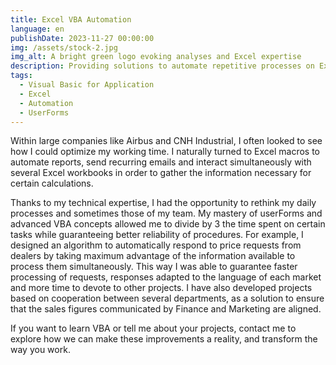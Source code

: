 ```yaml
---
title: Excel VBA Automation
language: en
publishDate: 2023-11-27 00:00:00
img: /assets/stock-2.jpg
img_alt: A bright green logo evoking analyses and Excel expertise
description: Providing solutions to automate repetitive processes on Excel
tags:
  - Visual Basic for Application
  - Excel
  - Automation
  - UserForms
---
```


Within large companies like Airbus and CNH Industrial, I often looked to see how I could optimize my working time. I naturally turned to Excel macros to automate reports, send recurring emails and interact simultaneously with several Excel workbooks in order to gather the information necessary for certain calculations.

Thanks to my technical expertise, I had the opportunity to rethink my daily processes and sometimes those of my team. My mastery of userForms and advanced VBA concepts allowed me to divide by 3 the time spent on certain tasks while guaranteeing better reliability of procedures. 
For example, I designed an algorithm to automatically respond to price requests from dealers by taking maximum advantage of the information available to process them simultaneously. This way I was able to guarantee faster processing of requests, responses adapted to the language of each market and more time to devote to other projects. I have also developed projects based on cooperation between several departments, as a solution to ensure that the sales figures communicated by Finance and Marketing are aligned.

If you want to learn VBA or tell me about your projects, contact me to explore how we can make these improvements a reality, and transform the way you work.